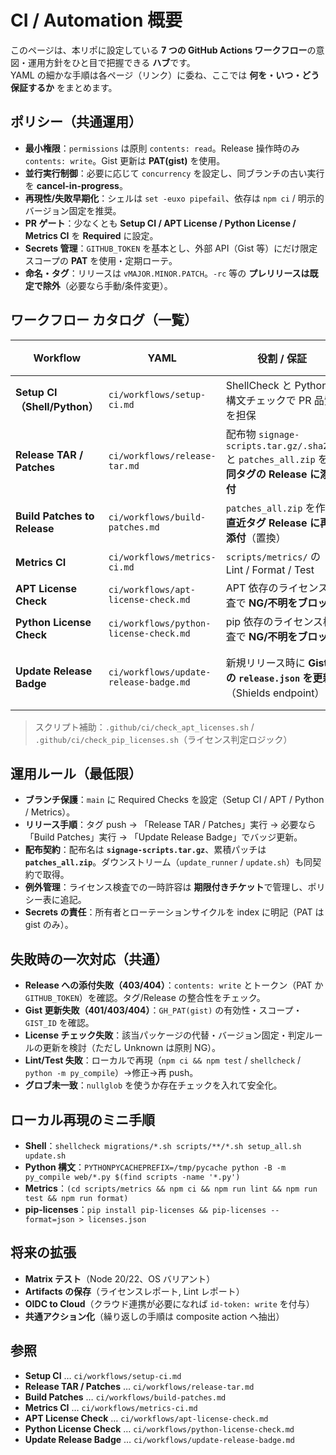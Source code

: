 # CI / Automation 概要

このページは、本リポに設定している **7 つの GitHub Actions ワークフロー**の意図・運用方針をひと目で把握できる **ハブ**です。  
YAML の細かな手順は各ページ（リンク）に委ね、ここでは **何を・いつ・どう保証するか** をまとめます。

## **ポリシー（共通運用）**

- **最小権限**：`permissions` は原則 `contents: read`。Release 操作時のみ `contents: write`。Gist 更新は **PAT(gist)** を使用。
- **並行実行制御**：必要に応じて `concurrency` を設定し、同ブランチの古い実行を **cancel-in-progress**。
- **再現性/失敗早期化**：シェルは `set -euxo pipefail`、依存は `npm ci` / 明示的バージョン固定を推奨。
- **PR ゲート**：少なくとも **Setup CI / APT License / Python License / Metrics CI** を **Required** に設定。
- **Secrets 管理**：`GITHUB_TOKEN` を基本とし、外部 API（Gist 等）にだけ限定スコープの **PAT** を使用・定期ローテ。
- **命名・タグ**：リリースは `vMAJOR.MINOR.PATCH`。`-rc` 等の **プレリリースは既定で除外**（必要なら手動/条件変更）。

## **ワークフロー カタログ（一覧）**

| Workflow | YAML | 役割 / 保証 | 主トリガ | 生成物 / 副作用 | Secrets / 権限 |
|---|---|---|---|---|---|
| **Setup CI（Shell/Python）** | `ci/workflows/setup-ci.md` | ShellCheck と Python 構文チェックで PR 品質を担保 | push / PR（main） | なし（ログのみ） | 既定権限 |
| **Release TAR / Patches** | `ci/workflows/release-tar.md` | 配布物 `signage-scripts.tar.gz/.sha256` と `patches_all.zip` を **同タグの Release に添付** | tag `v*.*.*`, 手動 | Release Assets 追加/更新 | `contents: write` / `GH_PAT_RELEASE`（or `GITHUB_TOKEN`） |
| **Build Patches to Release** | `ci/workflows/build-patches.md` | `patches_all.zip` を作り **直近タグ Release に再添付**（置換） | push(main), tag `v*`, create tag | Release Asset 置換 | `GITHUB_TOKEN`（contents: write） |
| **Metrics CI** | `ci/workflows/metrics-ci.md` | `scripts/metrics/` の Lint / Format / Test | push / PR（パス限定） | なし | 既定権限 |
| **APT License Check** | `ci/workflows/apt-license-check.md` | APT 依存のライセンス検査で **NG/不明をブロック** | push / PR | なし | 既定権限 |
| **Python License Check** | `ci/workflows/python-license-check.md` | pip 依存のライセンス検査で **NG/不明をブロック** | push / PR | なし | 既定権限 |
| **Update Release Badge** | `ci/workflows/update-release-badge.md` | 新規リリース時に **Gist の `release.json` を更新**（Shields endpoint） | release（正式版） | Gist 更新（バッジ反映） | `GH_PAT(gist)` |

> スクリプト補助：`.github/ci/check_apt_licenses.sh` / `.github/ci/check_pip_licenses.sh`（ライセンス判定ロジック）

## **運用ルール（最低限）**

- **ブランチ保護**：`main` に Required Checks を設定（Setup CI / APT / Python / Metrics）。  
- **リリース手順**：タグ push → 「Release TAR / Patches」実行 → 必要なら「Build Patches」実行 → 「Update Release Badge」でバッジ更新。  
- **配布契約**：配布名は **`signage-scripts.tar.gz`**、累積パッチは **`patches_all.zip`**。ダウンストリーム（`update_runner` / `update.sh`）も同契約で取得。  
- **例外管理**：ライセンス検査での一時許容は **期限付きチケット**で管理し、ポリシー表に追記。  
- **Secrets の責任**：所有者とローテーションサイクルを index に明記（PAT は gist のみ）。

## **失敗時の一次対応（共通）**

- **Release への添付失敗（403/404）**：`contents: write` とトークン（PAT か `GITHUB_TOKEN`）を確認。タグ/Release の整合性をチェック。  
- **Gist 更新失敗（401/403/404）**：`GH_PAT(gist)` の有効性・スコープ・`GIST_ID` を確認。  
- **License チェック失敗**：該当パッケージの代替・バージョン固定・判定ルールの更新を検討（ただし Unknown は原則 NG）。  
- **Lint/Test 失敗**：ローカルで再現（`npm ci && npm test` / `shellcheck` / `python -m py_compile`）→修正→再 push。  
- **グロブ未一致**：`nullglob` を使うか存在チェックを入れて安全化。

## **ローカル再現のミニ手順**

- **Shell**：`shellcheck migrations/*.sh scripts/**/*.sh setup_all.sh update.sh`  
- **Python 構文**：`PYTHONPYCACHEPREFIX=/tmp/pycache python -B -m py_compile web/*.py $(find scripts -name '*.py')`  
- **Metrics**：`(cd scripts/metrics && npm ci && npm run lint && npm run test && npm run format)`  
- **pip-licenses**：`pip install pip-licenses && pip-licenses --format=json > licenses.json`

## **将来の拡張**

- **Matrix テスト**（Node 20/22、OS バリアント）  
- **Artifacts の保存**（ライセンスレポート, Lint レポート）  
- **OIDC to Cloud**（クラウド連携が必要になれば `id-token: write` を付与）  
- **共通アクション化**（繰り返しの手順は composite action へ抽出）

## **参照**

- **Setup CI** … `ci/workflows/setup-ci.md`  
- **Release TAR / Patches** … `ci/workflows/release-tar.md`  
- **Build Patches** … `ci/workflows/build-patches.md`  
- **Metrics CI** … `ci/workflows/metrics-ci.md`  
- **APT License Check** … `ci/workflows/apt-license-check.md`  
- **Python License Check** … `ci/workflows/python-license-check.md`  
- **Update Release Badge** … `ci/workflows/update-release-badge.md`
